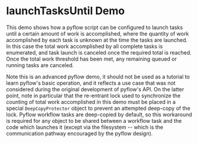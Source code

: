 # launchTasksUntil Demo

This demo shows how a pyflow script can be configured to launch tasks until a certain amount of work is accomplished,
where the quantity of work accomplished by each task is unknown at the time the tasks are launched. In this case
the total work accomplished by all complete tasks is enumerated, and task launch is canceled once the required total
is reached. Once the total work threshold has been met, any remaining queued or running tasks are canceled.

Note this is an advanced pyflow demo, it should not be used as a tutorial to learn pyflow's basic operation, and it
reflects a use case that was not considered during the original development of pyflow's API. On the latter point,
note in particular that the re-entrant lock used to synchronize the counting of total work accomplished in this demo
must be placed in a special `DeepCopyProtector` object to prevent an attempted deep-copy of the lock. Pyflow workflow
tasks are deep-copied by default, so this workaround is required for any object to be shared between a workflow task
and the code which launches it (except via the filesystem -- which is the communication pathway encouraged by the
pyflow design).
